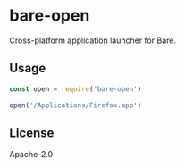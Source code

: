 # bare-open

Cross-platform application launcher for Bare.

## Usage

```js
const open = require('bare-open')

open('/Applications/Firefox.app')
```

## License

Apache-2.0
